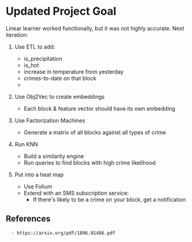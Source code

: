 # Updated Project Goal

Linear learner worked functionally, but it was not highly accurate. Next iteration:

1. Use ETL to add:
      - is_precipitation 
      - is_hot
      - increase in temperature from yesterday
      - crimes-to-date on that block 
      - 

2. Use Obj2Vec to create embeddings
      - Each block & feature vector should have its own embedding

3. Use Factorization Machines
      - Generate a matrix of all blocks against all types of crime

4. Run KNN
      - Build a similarity engine 
      - Run queries to find blocks with high crime likelihood

5. Put into a heat map 
      - Use Folium
      - Extend with an SMS subscription service:
        - If there's likely to be a crime on your block, get a notification

## References
      - https://arxiv.org/pdf/1806.01486.pdf 
